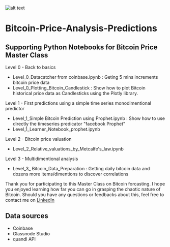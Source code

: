![alt text](https://media-exp3.licdn.com/dms/image/C5616AQGlWFo9aSw3og/profile-displaybackgroundimage-shrink_200_800/0/1620011036633?e=1629936000&v=beta&t=9IMhJLUF0i70ekEi07p06IZaDqPYbDt4NTuc5Ga_Zpw "Logo Title Text 1")
# Bitcoin-Price-Analysis-Predictions

## Supporting Python Notebooks for Bitcoin Price Master Class

Level 0 - Back to basics
- Level_0_Datacatcher from coinbase.ipynb : Geting 5 mins increments bitcoin price data
- Level_0_Plotting_Bitcoin_Candlestick  : Show how to plot Bitcoin historical price data as Candlesticks using the Plotly library.

Level 1 - First predictions using a simple time series monodimentional predictor 
- Level_1_Simple Bitcoin Prediction using Prophet.ipynb : Show how to use directly the timeseries predicator "facebook Prophet"
- Level_1_Learner_Notebook_prophet.ipynb

Level 2 - Bitcoin price valuation 
- Level_2_Relative_valuations_by_Metcalfe's_law.ipynb

Level 3 - Multidimentional analysis
- Level_3_ Bitcoin_Data_Preparation : Getting daily bitcoin data and dozens more items/dimentions to discover correlations

Thank you for participating to this Master Class on Bitcoin forcasting. I hope you enjoyed learning how far you can go in grasping the chaotic nature of Bitcoin. Should you have any questions or feedbacks about this, feel free to contact me on [LinkedIn](https://th.linkedin.com/in/maxime-carpentier-491186 "Maxime CARPENTIER")

## Data sources
- Coinbase
- Glassnode Studio
- quandl API

